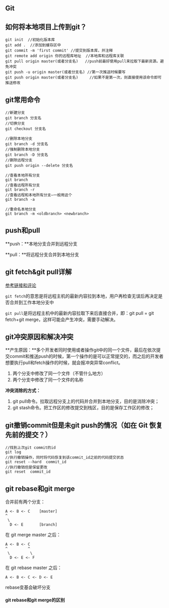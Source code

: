 ## Git

## 如何将本地项目上传到git？

```shell
git init  //初始化版本库
git add .  //添加到缓存区中
git commit -m 'first commit' //提交到版本库，并注释
git remote add origin 你的远程库地址  //本地库和远程库关联
git pull origin master(或者分支名)   //push前最好使用pull来拉取下最新资源。避免冲突
git push -u origin master(或者分支名) //第一次推送时候要写
git push origin master(或者分支名)     //如果不是第一次，则直接使用该命令即可推送修改
```

## git常用命令

```shell
//新建分支
git branch 分支名
//切换分支
git checkout 分支名

//删除本地分支
git branch -d 分支名
//强制删除本地分支
git branch -D 分支名
//删除远程分支
git push origin --delete 分支名

//查看本地所有分支
git branch
//查看远程所有分支
git branch -r
//查看远程和本地所有分支—一般用这个
git branch -a

//重命名本地分支
git branch -m <oldbranch> <newbranch>
```

## push和pull

**push：**本地分支合并到远程分支

**pull：**将远程分支合并到本地分支

## git fetch&git pull详解

[参考链接和评论](https://blog.csdn.net/weixin_41975655/article/details/82887273)

`git fetch`的意思是将远程主机的最新内容拉到本地，用户再检查无误后再决定是否合并到工作本地分支中

`git pull`是将远程主机中的最新内容拉取下来后直接合并，即：git pull = git fetch+git merge，这样可能会产生冲突，需要手动解决。

## git冲突原因和解决冲突

**产生原因：**多个开发者同时使用或者操作git中的同一个文件，最后在依次提交commit和推送push的时候，第一个操作的是可以正常提交的，而之后的开发者想要执行pull和fetch操作的时候，就会报冲突异常conflict。

1. 两个分支中修改了同一个文件（不管什么地方）
2. 两个分支中修改了同一个文件的名称

**冲突消除的方式：**

1. git pull命令。拉取远程分支上的代码并合并到本地分支，目的是消除冲突；
2. git stash命令。把工作区的修改提交到栈区，目的是保存工作区的修改；

## git撤销commit但是未git push的情况（**如在 Git 恢复先前的提交？**）

```shell
//找到上次git commit的id
git log
//执行撤销操作，同时将代码恢复到该commit_id之前的代码提交状态
git reset --hard  commit_id
//执行撤销但是保留更改
git reset  commit_id
```

## git rebase和git merge

合并前有两个分支：

```shell
A <- B <- C    [master]
^
 \
  D <- E       [branch]
```

在 git merge master 之后：

```
A <- B <- C
^         ^
 \         \
  D <- E <- F
```

在 git rebase master 之后：

```
A <- B <- C <- D <- E
```

rebase变基会破坏分支

#### git rebase和git merge的区别
